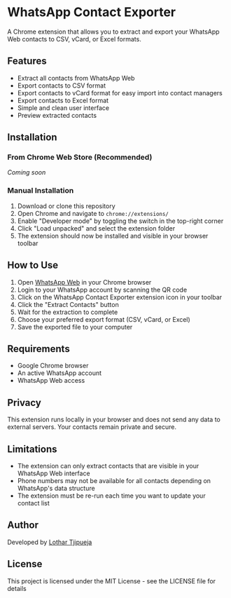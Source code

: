 # WhatsApp Contact Exporter

A Chrome extension that allows you to extract and export your WhatsApp Web contacts to CSV, vCard, or Excel formats.

## Features

- Extract all contacts from WhatsApp Web
- Export contacts to CSV format
- Export contacts to vCard format for easy import into contact managers
- Export contacts to Excel format
- Simple and clean user interface
- Preview extracted contacts

## Installation

### From Chrome Web Store (Recommended)
*Coming soon*

### Manual Installation
1. Download or clone this repository
2. Open Chrome and navigate to `chrome://extensions/`
3. Enable "Developer mode" by toggling the switch in the top-right corner
4. Click "Load unpacked" and select the extension folder
5. The extension should now be installed and visible in your browser toolbar

## How to Use

1. Open [WhatsApp Web](https://web.whatsapp.com/) in your Chrome browser
2. Login to your WhatsApp account by scanning the QR code
3. Click on the WhatsApp Contact Exporter extension icon in your toolbar
4. Click the "Extract Contacts" button
5. Wait for the extraction to complete
6. Choose your preferred export format (CSV, vCard, or Excel)
7. Save the exported file to your computer

## Requirements

- Google Chrome browser
- An active WhatsApp account
- WhatsApp Web access

## Privacy

This extension runs locally in your browser and does not send any data to external servers. Your contacts remain private and secure.

## Limitations

- The extension can only extract contacts that are visible in your WhatsApp Web interface
- Phone numbers may not be available for all contacts depending on WhatsApp's data structure
- The extension must be re-run each time you want to update your contact list

## Author

Developed by [Lothar Tjipueja](https://github.com/lothartj)

## License

This project is licensed under the MIT License - see the LICENSE file for details 